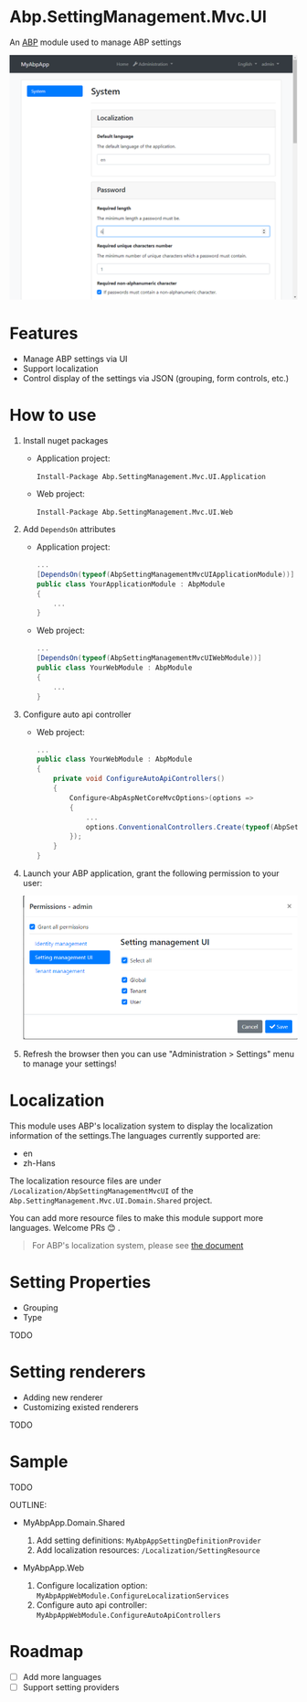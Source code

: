 # Abp.SettingManagement.Mvc.UI

An [ABP](http://abp.io) module used to manage ABP settings

![demo](./doc/images/demo.png)

# Features

* Manage ABP settings via UI
* Support localization
* Control display of the settings via JSON (grouping, form controls, etc.)

# How to use

1. Install nuget packages

    * Application project:
    
        `Install-Package Abp.SettingManagement.Mvc.UI.Application`
    
    * Web project:

        `Install-Package Abp.SettingManagement.Mvc.UI.Web`

1. Add `DependsOn` attributes

    * Application project:

        ``` csharp
        ...
        [DependsOn(typeof(AbpSettingManagementMvcUIApplicationModule))]
        public class YourApplicationModule : AbpModule
        {
            ...
        }
        ```

    * Web project:

        ``` csharp
        ...
        [DependsOn(typeof(AbpSettingManagementMvcUIWebModule))]
        public class YourWebModule : AbpModule
        {
            ...
        }
        ```

1. Configure auto api controller

    * Web project:
  
        ``` csharp
        ...
        public class YourWebModule : AbpModule
        {
            private void ConfigureAutoApiControllers()
            {
                Configure<AbpAspNetCoreMvcOptions>(options =>
                {
                    ...
                    options.ConventionalControllers.Create(typeof(AbpSettingManagementMvcUIApplicationModule).Assembly);
                });
            }
        }

        ```

1. Launch your ABP application, grant the following permission to your user:

    ![permissions](./doc/images/permissions.png)
  
1. Refresh the browser then you can use "Administration > Settings" menu to manage your settings!
            
# Localization

This module uses ABP's localization system to display the localization information of the settings.The languages currently supported are:

* en
* zh-Hans
  
The localization resource files are under `/Localization/AbpSettingManagementMvcUI` of the `Abp.SettingManagement.Mvc.UI.Domain.Shared` project. 

You can add more resource files to make this module support more languages. Welcome PRs :blush: .
> For ABP's localization system, please see [the document](https://docs.abp.io/en/abp/latest/Localization)

# Setting Properties

* Grouping
* Type

TODO

# Setting renderers

* Adding new renderer
* Customizing existed renderers

TODO

# Sample

TODO

OUTLINE:

* MyAbpApp.Domain.Shared

    1. Add setting definitions: `MyAbpAppSettingDefinitionProvider`
    1. Add localization resources: `/Localization/SettingResource`

* MyAbpApp.Web
    
    1. Configure localization option: `MyAbpAppWebModule.ConfigureLocalizationServices`
    1. Configure auto api controller: `MyAbpAppWebModule.ConfigureAutoApiControllers`

# Roadmap

- [ ] Add more languages
- [ ] Support setting providers